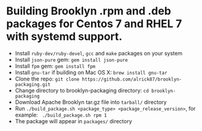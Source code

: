# Building Brooklyn .rpm and .deb packages for Centos 7 and RHEL 7 with systemd support.

* Install ```ruby-dev/ruby-devel```, ```gcc``` and ```make``` packages on your system
* Install ```json-pure``` gem: ```gem install json-pure```
* Install ```fpm``` gem: ```gem install fpm```
* Install ```gnu-tar``` if building on Mac OS X: ```brew install gnu-tar```
* Clone the repo: ```git clone https://github.com/alrick87/brooklyn-packaging.git```
* Change directory to brooklyn-packaging directory: ```cd brooklyn-packaging```
* Download Apache Brooklyn tar.gz file into ```tarball/``` directory
* Run ```./build_package.sh <package_type> <package_release_version>```, for example: ``` ./build_package.sh rpm 1```
* The package will appear in ```packages/``` directory
